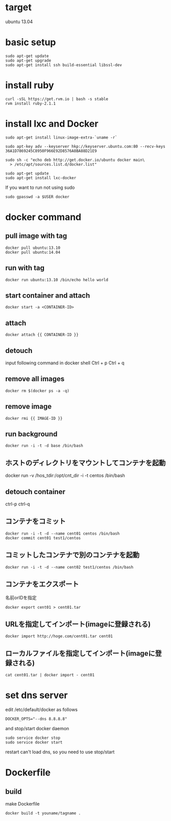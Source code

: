 # target

ubuntu 13.04

# basic setup

    sudo apt-get update
    sudo apt-get upgrade
    sudo apt-get install ssh build-essential libssl-dev


# install ruby

    curl -sSL https://get.rvm.io | bash -s stable
    rvm install ruby-2.1.1


# install lxc and Docker

    sudo apt-get install linux-image-extra-`uname -r`

    sudo apt-key adv --keyserver hkp://keyserver.ubuntu.com:80 --recv-keys 36A1D7869245C8950F966E92D8576A8BA88D21E9

    sudo sh -c "echo deb http://get.docker.io/ubuntu docker main\
      > /etc/apt/sources.list.d/docker.list"

    sudo apt-get update
    sudo apt-get install lxc-docker

If you want to run not using sudo

    sudo gpasswd -a $USER docker


# docker command

## pull image with tag

    docker pull ubuntu:13.10
    docker pull ubuntu:14.04


## run with tag

    docker run ubuntu:13.10 /bin/echo hello world


## start container and attach

    docker start -a <CONTAINER-ID>


## attach

    docker attach {{ CONTAINER-ID }}


## detouch

input following command in docker shell
Ctrl + p Ctrl + q


## remove all images

    docker rm $(docker ps -a -q)


## remove image

    docker rmi {{ IMAGE-ID }}


## run background

    docker run -i -t -d base /bin/bash


## ホストのディレクトリをマウントしてコンテナを起動

docker run -v /hos_tdir:/opt/cnt_dir -i -t  centos /bin/bash


## detouch container

ctrl-p ctrl-q


## コンテナをコミット

    docker run -i -t -d --name cent01 centos /bin/bash
    docker commit cent01 test1/centos


## コミットしたコンテナで別のコンテナを起動

    docker run -i -t -d --name cent02 test1/centos /bin/bash


## コンテナをエクスポート

名前orIDを指定

    docker export cent01 > cent01.tar


## URLを指定してインポート(imageに登録される)

    docker import http://hoge.com/cent01.tar cent01


## ローカルファイルを指定してインポート(imageに登録される)

    cat cent01.tar | docker import - cent01

# set dns server

edit /etc/default/docker as follows

    DOCKER_OPTS="--dns 8.8.8.8"

and stop/start docker daemon

    sudo service docker stop
    sudo service docker start

restart can't load dns, so you need to use stop/start

# Dockerfile

## build

make Dockerfile

    docker build -t youname/tagname .

